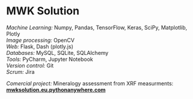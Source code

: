 # MWK Solution
*Machine Learning:* Numpy, Pandas, TensorFlow, Keras, SciPy, Matplotlib, Plotly  
*Image processing:*	OpenCV  
*Web:* Flask, Dash (plotly.js)  
*Databases:* MySQL, SQLite, SQLAlchemy  
*Tools:* PyCharm, Jupyter Notebook  
*Version control:* Git  
*Scrum:* Jira  

*Comercial project:* Mineralogy assessment from XRF measurments: **[mwksolution.eu.pythonanywhere.com](https://mwksolution.eu.pythonanywhere.com)**
